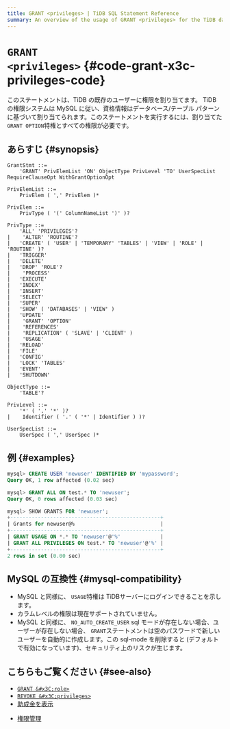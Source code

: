 ```yaml
---
title: GRANT <privileges> | TiDB SQL Statement Reference
summary: An overview of the usage of GRANT <privileges> for the TiDB database.
---
```


# <code>GRANT &#x3C;privileges></code> {#code-grant-x3c-privileges-code}

このステートメントは、TiDB の既存のユーザーに権限を割り当てます。 TiDB の権限システムは MySQL に従い、資格情報はデータベース/テーブル パターンに基づいて割り当てられます。このステートメントを実行するには、割り当てた`GRANT OPTION`特権とすべての権限が必要です。

## あらすじ {#synopsis}

```ebnf+diagram
GrantStmt ::=
    'GRANT' PrivElemList 'ON' ObjectType PrivLevel 'TO' UserSpecList RequireClauseOpt WithGrantOptionOpt

PrivElemList ::=
    PrivElem ( ',' PrivElem )*

PrivElem ::=
    PrivType ( '(' ColumnNameList ')' )?

PrivType ::=
    'ALL' 'PRIVILEGES'?
|    'ALTER' 'ROUTINE'?
|   'CREATE' ( 'USER' | 'TEMPORARY' 'TABLES' | 'VIEW' | 'ROLE' | 'ROUTINE' )?
|   'TRIGGER'
|   'DELETE'
|   'DROP' 'ROLE'?
|    'PROCESS'
|   'EXECUTE'
|   'INDEX'
|   'INSERT'
|   'SELECT'
|   'SUPER'
|   'SHOW' ( 'DATABASES' | 'VIEW' )
|   'UPDATE'
|    'GRANT' 'OPTION'
|    'REFERENCES'
|    'REPLICATION' ( 'SLAVE' | 'CLIENT' )
|    'USAGE'
|   'RELOAD'
|   'FILE'
|   'CONFIG'
|   'LOCK' 'TABLES'
|   'EVENT'
|   'SHUTDOWN'

ObjectType ::=
    'TABLE'?

PrivLevel ::=
    '*' ( '.' '*' )?
|    Identifier ( '.' ( '*' | Identifier ) )?

UserSpecList ::=
    UserSpec ( ',' UserSpec )*
```

## 例 {#examples}

```sql
mysql> CREATE USER 'newuser' IDENTIFIED BY 'mypassword';
Query OK, 1 row affected (0.02 sec)

mysql> GRANT ALL ON test.* TO 'newuser';
Query OK, 0 rows affected (0.03 sec)

mysql> SHOW GRANTS FOR 'newuser';
+-------------------------------------------------+
| Grants for newuser@%                            |
+-------------------------------------------------+
| GRANT USAGE ON *.* TO 'newuser'@'%'             |
| GRANT ALL PRIVILEGES ON test.* TO 'newuser'@'%' |
+-------------------------------------------------+
2 rows in set (0.00 sec)
```

## MySQL の互換性 {#mysql-compatibility}

-   MySQL と同様に、 `USAGE`特権は TiDBサーバーにログインできることを示します。
-   カラムレベルの権限は現在サポートされていません。
-   MySQL と同様に、 `NO_AUTO_CREATE_USER` sql モードが存在しない場合、ユーザーが存在しない場合、 `GRANT`ステートメントは空のパスワードで新しいユーザーを自動的に作成します。この sql-mode を削除すると (デフォルトで有効になっています)、セキュリティ上のリスクが生じます。

## こちらもご覧ください {#see-also}

-   [`GRANT &#x3C;role>`](/sql-statements/sql-statement-grant-role.md)
-   [`REVOKE &#x3C;privileges>`](/sql-statements/sql-statement-revoke-privileges.md)
-   [助成金を表示](/sql-statements/sql-statement-show-grants.md)

<CustomContent platform="tidb">

-   [権限管理](/privilege-management.md)

</CustomContent>

